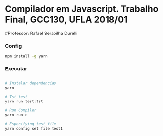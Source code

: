 
# Compilador em Javascript. Trabalho Final, GCC130, UFLA 2018/01
#Professor: Rafael Serapilha Durelli


### Config
```bash
npm install -g yarn
```

### Executar
```bash

# Instalar dependencias
yarn

# Tst test
yarn run test:tst

# Run Compiler
yarn run c

# Especifying test file
yarn config set file test1
```
